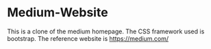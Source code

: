 # Medium-Website
This is a clone of the medium homepage. The CSS framework used is bootstrap. The reference website is https://medium.com/
